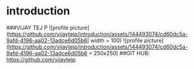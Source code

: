 # introduction
###VIJAY TEJ P
![profile picture](https://github.com/vijaytejp/introduction/assets/144493074/cd60dc5a-9afd-4196-aa02-13adce6d05b6| width = 100)
![profile picture](https://github.com/vijaytejp/introduction/assets/144493074/cd60dc5a-9afd-4196-aa02-13adce6d05b6 = 250x250)
##GIT HUB: https://github.com/vijaytejp
